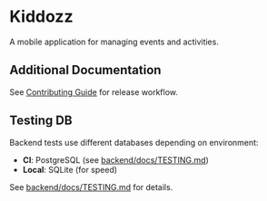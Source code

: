 # Kiddozz

A mobile application for managing events and activities.

## Additional Documentation

See [Contributing Guide](./CONTRIBUTING.md) for release workflow.

## Testing DB

Backend tests use different databases depending on environment:
- **CI**: PostgreSQL (see [backend/docs/TESTING.md](backend/docs/TESTING.md))
- **Local**: SQLite (for speed)

See [backend/docs/TESTING.md](backend/docs/TESTING.md) for details.
